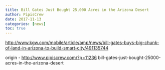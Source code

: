 ```yaml
---
title: Bill Gates Just Bought 25,000 Acres in the Arizona Desert
author: PipisCrew
date: 2017-11-13
categories: [news]
toc: true
---
```


http://www.kgw.com/mobile/article/amp/news/bill-gates-buys-big-chunk-of-land-in-arizona-to-build-smart-city/491135744

origin - http://www.pipiscrew.com/?p=11236 bill-gates-just-bought-25000-acres-in-the-arizona-desert
